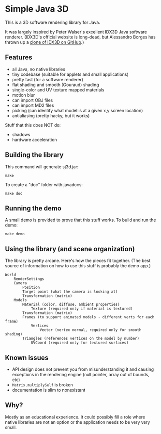
# Simple Java 3D

This is a 3D software rendering library for Java.

It was largely inspired by Peter Walser's excellent IDX3D Java software
renderer.  (IDX3D's official website is long-dead, but Alessandro Borges has
thrown up a [clone of IDX3D on GitHub](https://github.com/AlessandroBorges/IDX3D).)

## Features

 - all Java, no native libraries
 - tiny codebase (suitable for applets and small applications)
 - pretty fast (for a software renderer)
 - flat shading and smooth (Gouraud) shading
 - single-color and UV texture mapped materials
 - motion blur
 - can import OBJ files
 - can import MD2 files
 - picking (can identify what model is at a given x,y screen location)
 - antialiasing (pretty hacky, but it works)

Stuff that this does NOT do:

 - shadows
 - hardware acceleration

## Building the library

This command will generate sj3d.jar:

    make

To create a "doc" folder with javadocs:

    make doc

## Running the demo

A small demo is provided to prove that this stuff works. To build and run the
demo:

    make demo

## Using the library (and scene organization)

The library is pretty arcane. Here's how the pieces fit together. (The best
source of information on how to use this stuff is probably the demo app.)

    World
        RenderSettings
        Camera
            Position
            Target point (what the camera is looking at)
            Transformation (matrix)
        Models
            Material (color, diffuse, ambient properties)
                Texture (required only if material is textured)
            Transformation (matrix)
            Frames (to support animated models - different verts for each frame)
                Vertices
                    Vector (vertex normal, required only for smooth shading)
            Triangles (references vertices on the model by number)
                UVCoord (required only for textured surfaces)

## Known issues

 - API design does not prevent you from misunderstanding it and causing
   exceptions in the rendering engine (null pointer, array out of bounds, etc)
 - `Matrix.multiplySelf` is broken
 - documentation is slim to nonexistant

## Why?

Mostly as an educational experience. It could possibly fill a role where native
libraries are not an option or the application needs to be very very small.
